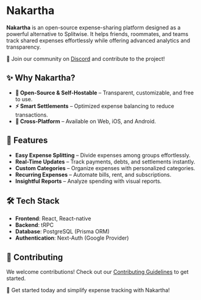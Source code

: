 # Nakartha

**Nakartha** is an open-source expense-sharing platform designed as a powerful alternative to Splitwise. It helps friends, roommates, and teams track shared expenses effortlessly while offering advanced analytics and transparency.

💬 Join our community on [Discord](https://discord.gg/eTpNmrm3) and contribute to the project!

## ✨ Why Nakartha?

- **🚀 Open-Source & Self-Hostable** – Transparent, customizable, and free to use.
- **⚡ Smart Settlements** – Optimized expense balancing to reduce transactions.
  <!-- - **🌍 Multi-Currency Support** – Manage international group expenses. -->
  <!-- - **🔗 Splitwise Import** – Easily migrate your existing expenses. -->
- **📱 Cross-Platform** – Available on Web, iOS, and Android.

## 🚀 Features

- **Easy Expense Splitting** – Divide expenses among groups effortlessly.
- **Real-Time Updates** – Track payments, debts, and settlements instantly.
- **Custom Categories** – Organize expenses with personalized categories.
- **Recurring Expenses** – Automate bills, rent, and subscriptions.
- **Insightful Reports** – Analyze spending with visual reports.

## 🛠️ Tech Stack

- **Frontend**: React, React-native
- **Backend**: tRPC
- **Database**: PostgreSQL (Prisma ORM)
- **Authentication**: Next-Auth (Google Provider)
<!-- - **Hosting**: Self-host via Docker, Kubernetes, or cloud providers. -->

## 🤝 Contributing

We welcome contributions! Check out our [Contributing Guidelines](https://github.com/nakartha/nakartha/blob/develop/apps/web/CONTRIBUTING.md) to get started.

🚀 Get started today and simplify expense tracking with Nakartha!
